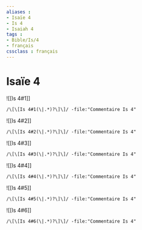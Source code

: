 ```yaml
---
aliases : 
- Isaïe 4
- Is 4
- Isaiah 4
tags : 
- Bible/Is/4
- français
cssclass : français
---
```


# Isaïe 4

![[Is 4#1]]

```query
/\[\[Is 4#1(\|.*)?\]\]/ -file:"Commentaire Is 4"
```

![[Is 4#2]]

```query
/\[\[Is 4#2(\|.*)?\]\]/ -file:"Commentaire Is 4"
```

![[Is 4#3]]

```query
/\[\[Is 4#3(\|.*)?\]\]/ -file:"Commentaire Is 4"
```

![[Is 4#4]]

```query
/\[\[Is 4#4(\|.*)?\]\]/ -file:"Commentaire Is 4"
```

![[Is 4#5]]

```query
/\[\[Is 4#5(\|.*)?\]\]/ -file:"Commentaire Is 4"
```

![[Is 4#6]]

```query
/\[\[Is 4#6(\|.*)?\]\]/ -file:"Commentaire Is 4"
```

